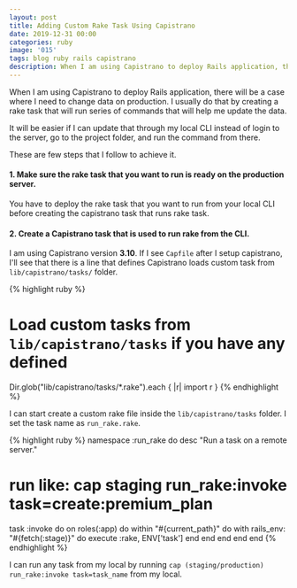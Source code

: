 ```yaml
---
layout: post
title: Adding Custom Rake Task Using Capistrano
date: 2019-12-31 00:00
categories: ruby
image: '015'
tags: blog ruby rails capistrano
description: When I am using Capistrano to deploy Rails application, there will be a case where I need to change data on production. I usually do that by creating a rake task that will run series of commands that will help me update the data.
---
```


When I am using Capistrano to deploy Rails application, there will be a case where I need to change data on production. I usually do that by creating a rake task that will run series of commands that will help me update the data.

It will be easier if I can update that through my local CLI instead of login to the server, go to the project folder, and run the command from there.

These are few steps that I follow to achieve it.

#### 1. Make sure the rake task that you want to run is ready on the production server.

You have to deploy the rake task that you want to run from your local CLI before creating the capistrano task that runs
rake task.

#### 2. Create a Capistrano task that is used to run rake from the CLI.

I am using Capistrano version **3.10**. If I see `Capfile` after I setup capistrano,
I'll see that there is a line that defines Capistrano loads custom task from `lib/capistrano/tasks/` folder.

{% highlight ruby %}
# Load custom tasks from `lib/capistrano/tasks` if you have any defined
Dir.glob("lib/capistrano/tasks/*.rake").each { |r| import r }
{% endhighlight %}

I can start create a custom rake file inside the `lib/capistrano/tasks` folder. I set the task name as `run_rake.rake`.

{% highlight ruby %}
namespace :run_rake do
  desc "Run a task on a remote server."
  # run like: cap staging run_rake:invoke task=create:premium_plan
  task :invoke do
    on roles(:app) do
      within "#{current_path}" do
        with rails_env: "#{fetch(:stage)}" do
          execute :rake, ENV['task']
        end
      end
    end
  end
end
{% endhighlight %}

I can run any task from my local by running `cap (staging/production) run_rake:invoke task=task_name` from my local.
